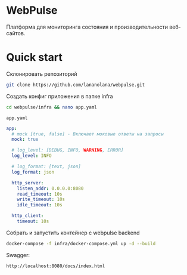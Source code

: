 # WebPulse
Платформа для мониторинга состояния и производительности веб-сайтов.

# Quick start

Склонировать репозиторий
```bash
git clone https://github.com/lananolana/webpulse.git
```

Создать конфиг приложения в папке infra

```bash
cd webpulse/infra && nano app.yaml
```

`app.yaml`
```yaml
app:
  # mock [true, false] - Включает моковые ответы на запросы
  mock: true

  # log_level: [DEBUG, INFO, WARNING, ERROR]
  log_level: INFO

  # log_format: [text, json]
  log_format: json

  http_server:
    listen_addr: 0.0.0.0:8080
    read_timeout: 10s
    write_timeout: 10s
    idle_timeout: 10s

  http_client:
    timeout: 10s
```

Собрать и запустить контейнер с webpulse backend
```bash
docker-compose -f infra/docker-compose.yml up -d --build
```

Swagger:
```
http://localhost:8080/docs/index.html
```
